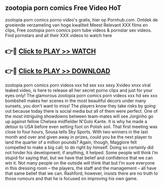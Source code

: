 ## zootopia porn comics Free Video HoT 

zootopia porn comics porno video's gratis, hier op Pornhub.com. Ontdek de groeiende verzameling van hoge kwaliteit Meest Relevant XXX films en clips,
Free zootopia porn comics porn tube videos & pornstar sex videos. Find pornstars and all their XXX videos to watch here


## 👉🔴 [Click to PLAY >> WATCH](http://us.freeplayer.one?title=zootopia_porn_comics&ref=16D)

## 👉🔴 [Click to PLAY >> DOWNLOAD](http://us.freeplayer.one?title=zootopia_porn_comics&ref=16D)


zootopia porn comics porn videos xxx hd sex xxx sexy Xvideo xnxx viral leaked video, is here to release all her secret porno clips and just for your eyes only! The glamorous zootopia porn comics porn videos xxx hd sex xxx bombshell makes her scenes in the most beautiful decors under many sunsets, you don't want to miss! The players know they take risks by going out because today there is social media but all of them were perfect. One of the most intriguing showdowns between team-mates will see Jorginho go up against fellow Chelsea midfielder N'Golo Kante. It is why he made a detour to USA before even setting foot on Polish soil. That first meeting was close to four hours, Sousa tells Sky Sports. With two winners in the last month and over and given away in prizes, could you be the next player to land the quarter of a million pounds? Again, though, Maggiore felt compelled to make a big call; to do right by himself. Doing so certainly did not hinder his development; if anything, it helped. Some people will think I’m stupid for saying that, but we have that belief and confidence that we can win it. Not many people on the outside will think that but I’m sure everyone in this dressing room – the players, the staff and the management – all have that same belief that we can. Rashford, however, insists there are no truth to those rumours and that he is focused on improving his own game.